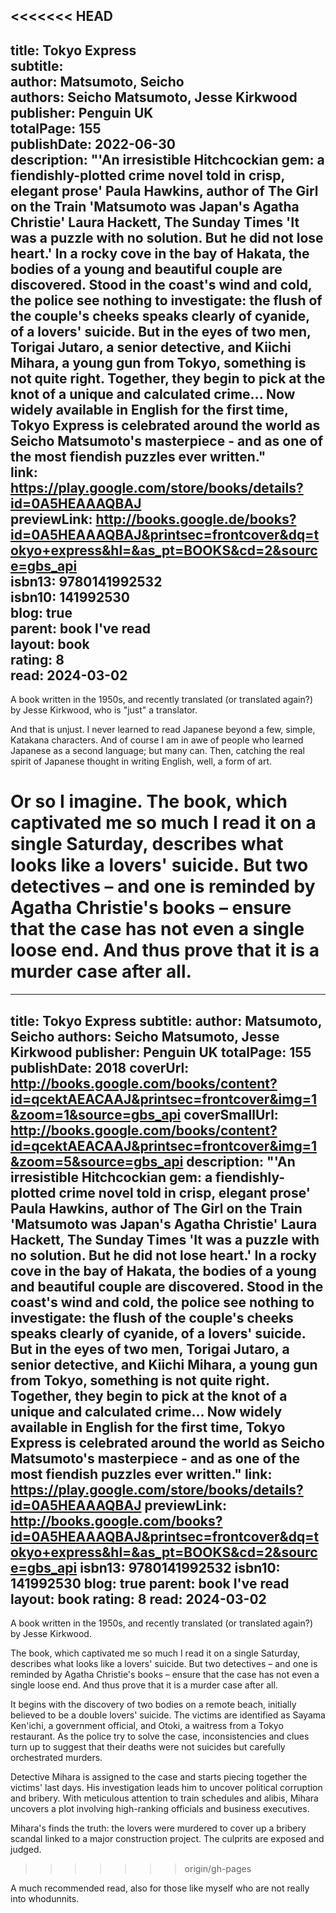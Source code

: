 <<<<<<< HEAD
---  
title: Tokyo Express  
subtitle:   
author: Matsumoto, Seicho  
authors: Seicho Matsumoto, Jesse Kirkwood  
publisher: Penguin UK  
totalPage: 155  
publishDate: 2022-06-30  
description: "'An irresistible Hitchcockian gem: a fiendishly-plotted crime novel told in crisp, elegant prose' Paula Hawkins, author of The Girl on the Train 'Matsumoto was Japan's Agatha Christie' Laura Hackett, The Sunday Times 'It was a puzzle with no solution. But he did not lose heart.' In a rocky cove in the bay of Hakata, the bodies of a young and beautiful couple are discovered. Stood in the coast's wind and cold, the police see nothing to investigate: the flush of the couple's cheeks speaks clearly of cyanide, of a lovers' suicide. But in the eyes of two men, Torigai Jutaro, a senior detective, and Kiichi Mihara, a young gun from Tokyo, something is not quite right. Together, they begin to pick at the knot of a unique and calculated crime... Now widely available in English for the first time, Tokyo Express is celebrated around the world as Seicho Matsumoto's masterpiece - and as one of the most fiendish puzzles ever written."  
link: https://play.google.com/store/books/details?id=0A5HEAAAQBAJ  
previewLink: http://books.google.de/books?id=0A5HEAAAQBAJ&printsec=frontcover&dq=tokyo+express&hl=&as_pt=BOOKS&cd=2&source=gbs_api  
isbn13: 9780141992532  
isbn10: 141992530  
blog: true  
parent: book I've read  
layout: book  
rating: 8  
read: 2024-03-02  
---  
  
A book written in the 1950s, and recently translated (or translated again?) by Jesse Kirkwood, who is "just" a translator.  
  
And that is unjust. I never learned to read Japanese beyond a few, simple, Katakana characters.  And of course I am in awe of people who learned Japanese as a second language; but many can. Then, catching the real spirit of Japanese thought in writing English, well, a form of art.  
  
Or so I imagine. The book, which captivated me so much I read it on a single Saturday, describes what looks like a lovers' suicide. But two detectives – and one is reminded by Agatha Christie's books – ensure that the case has not even a single loose end. And thus prove that it is a murder case after all.  
=======
---
title: Tokyo Express
subtitle: 
author: Matsumoto, Seicho
authors: Seicho Matsumoto, Jesse Kirkwood
publisher: Penguin UK
totalPage: 155
publishDate: 2018
coverUrl: http://books.google.com/books/content?id=qcektAEACAAJ&printsec=frontcover&img=1&zoom=1&source=gbs_api
coverSmallUrl: http://books.google.com/books/content?id=qcektAEACAAJ&printsec=frontcover&img=1&zoom=5&source=gbs_api
description: "'An irresistible Hitchcockian gem: a fiendishly-plotted crime novel told in crisp, elegant prose' Paula Hawkins, author of The Girl on the Train 'Matsumoto was Japan's Agatha Christie' Laura Hackett, The Sunday Times 'It was a puzzle with no solution. But he did not lose heart.' In a rocky cove in the bay of Hakata, the bodies of a young and beautiful couple are discovered. Stood in the coast's wind and cold, the police see nothing to investigate: the flush of the couple's cheeks speaks clearly of cyanide, of a lovers' suicide. But in the eyes of two men, Torigai Jutaro, a senior detective, and Kiichi Mihara, a young gun from Tokyo, something is not quite right. Together, they begin to pick at the knot of a unique and calculated crime... Now widely available in English for the first time, Tokyo Express is celebrated around the world as Seicho Matsumoto's masterpiece - and as one of the most fiendish puzzles ever written."
link: https://play.google.com/store/books/details?id=0A5HEAAAQBAJ
previewLink: http://books.google.com/books?id=0A5HEAAAQBAJ&printsec=frontcover&dq=tokyo+express&hl=&as_pt=BOOKS&cd=2&source=gbs_api
isbn13: 9780141992532
isbn10: 141992530
blog: true
parent: book I've read
layout: book
rating: 8
read: 2024-03-02
---
  
A book written in the 1950s, and recently translated (or translated again?) by Jesse Kirkwood.  
  
The book, which captivated me so much I read it on a single Saturday, describes what looks like a lovers' suicide. But two detectives – and one is reminded by Agatha Christie's books – ensure that the case has not even a single loose end. And thus prove that it is a murder case after all.  
  
It begins with the discovery of two bodies on a remote beach, initially believed to be a double lovers' suicide. The victims are identified as Sayama Ken'ichi, a government official, and Otoki, a waitress from a Tokyo restaurant. As the police try to solve the case, inconsistencies and clues turn up to suggest that their deaths were not suicides but carefully orchestrated murders.  
  
Detective Mihara is assigned to the case and starts piecing together the victims' last days. His investigation leads him to uncover political corruption and bribery. With meticulous attention to train schedules and alibis, Mihara uncovers a plot involving high-ranking officials and business executives.  
  
Mihara's finds the truth: the lovers were murdered to cover up a bribery scandal linked to a major construction project. The culprits are exposed and judged.  
>>>>>>> origin/gh-pages
  
A much recommended read, also for those like myself who are not really into whodunnits. 
